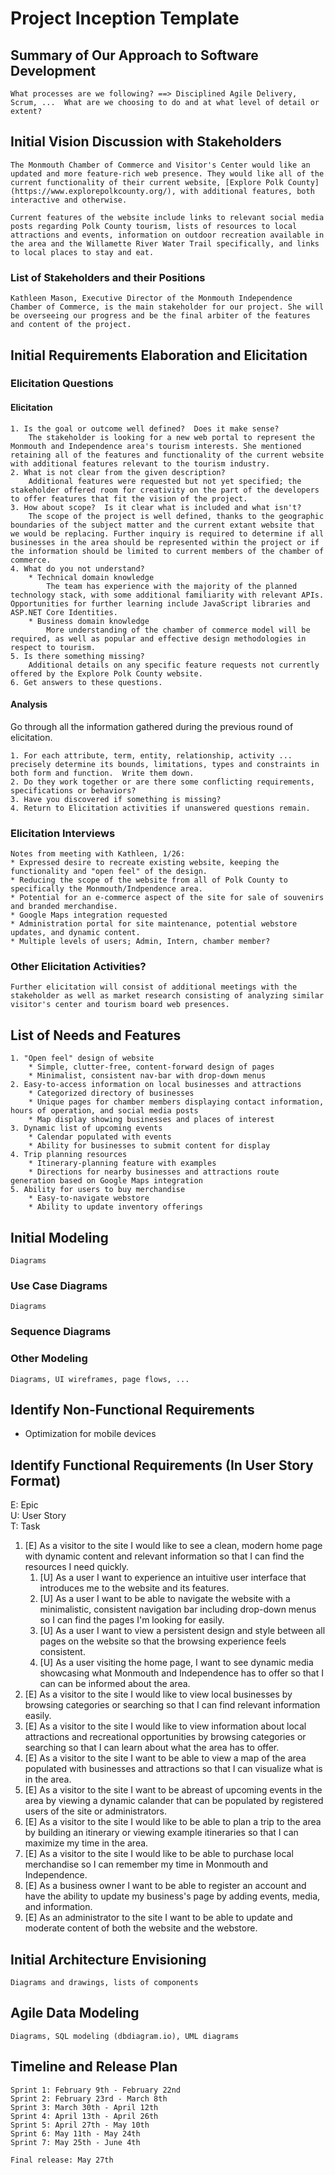 Project Inception Template
=====================================

## Summary of Our Approach to Software Development

    What processes are we following? ==> Disciplined Agile Delivery, Scrum, ...  What are we choosing to do and at what level of detail or extent?

## Initial Vision Discussion with Stakeholders

    The Monmouth Chamber of Commerce and Visitor's Center would like an updated and more feature-rich web presence. They would like all of the current functionality of their current website, [Explore Polk County](https://www.explorepolkcounty.org/), with additional features, both interactive and otherwise.

    Current features of the website include links to relevant social media posts regarding Polk County tourism, lists of resources to local attractions and events, information on outdoor recreation available in the area and the Willamette River Water Trail specifically, and links to local places to stay and eat.

### List of Stakeholders and their Positions
    
    Kathleen Mason, Executive Director of the Monmouth Independence Chamber of Commerce, is the main stakeholder for our project. She will be overseeing our progress and be the final arbiter of the features and content of the project. 

## Initial Requirements Elaboration and Elicitation

### Elicitation Questions
#### Elicitation
    1. Is the goal or outcome well defined?  Does it make sense?
        The stakeholder is looking for a new web portal to represent the Monmouth and Independence area's tourism interests. She mentioned retaining all of the features and functionality of the current website with additional features relevant to the tourism industry.
    2. What is not clear from the given description?
        Additional features were requested but not yet specified; the stakeholder offered room for creativity on the part of the developers to offer features that fit the vision of the project.
    3. How about scope?  Is it clear what is included and what isn't?
        The scope of the project is well defined, thanks to the geographic boundaries of the subject matter and the current extant website that we would be replacing. Further inquiry is required to determine if all businesses in the area should be represented within the project or if the information should be limited to current members of the chamber of commerce.
    4. What do you not understand?
        * Technical domain knowledge
            The team has experience with the majority of the planned technology stack, with some additional familiarity with relevant APIs. Opportunities for further learning include JavaScript libraries and ASP.NET Core Identities.
        * Business domain knowledge
            More understanding of the chamber of commerce model will be required, as well as popular and effective design methodologies in respect to tourism.
    5. Is there something missing?
        Additional details on any specific feature requests not currently offered by the Explore Polk County website.
    6. Get answers to these questions.

#### Analysis
Go through all the information gathered during the previous round of elicitation.  

    1. For each attribute, term, entity, relationship, activity ... precisely determine its bounds, limitations, types and constraints in both form and function.  Write them down.
    2. Do they work together or are there some conflicting requirements, specifications or behaviors?
    3. Have you discovered if something is missing?  
    4. Return to Elicitation activities if unanswered questions remain.

### Elicitation Interviews
    Notes from meeting with Kathleen, 1/26:
    * Expressed desire to recreate existing website, keeping the functionality and "open feel" of the design.
    * Reducing the scope of the website from all of Polk County to specifically the Monmouth/Indpendence area.
    * Potential for an e-commerce aspect of the site for sale of souvenirs and branded merchandise.
    * Google Maps integration requested
    * Administration portal for site maintenance, potential webstore updates, and dynamic content.
    * Multiple levels of users; Admin, Intern, chamber member?

### Other Elicitation Activities?
    Further elicitation will consist of additional meetings with the stakeholder as well as market research consisting of analyzing similar visitor's center and tourism board web presences.

## List of Needs and Features
    1. "Open feel" design of website
        * Simple, clutter-free, content-forward design of pages
        * Minimalist, consistent nav-bar with drop-down menus
    2. Easy-to-access information on local businesses and attractions
        * Categorized directory of businesses
        * Unique pages for chamber members displaying contact information, hours of operation, and social media posts
        * Map display showing businesses and places of interest
    3. Dynamic list of upcoming events
        * Calendar populated with events
        * Ability for businesses to submit content for display
    4. Trip planning resources
        * Itinerary-planning feature with examples
        * Directions for nearby businesses and attractions route generation based on Google Maps integration
    5. Ability for users to buy merchandise
        * Easy-to-navigate webstore
        * Ability to update inventory offerings

## Initial Modeling
    Diagrams

### Use Case Diagrams
    Diagrams

### Sequence Diagrams

### Other Modeling
    Diagrams, UI wireframes, page flows, ...

## Identify Non-Functional Requirements
* Optimization for mobile devices

## Identify Functional Requirements (In User Story Format)

E: Epic  
U: User Story  
T: Task  
1. [E] As a visitor to the site I would like to see a clean, modern home page with dynamic content and relevant information so that I can find the resources I need quickly.
   1. [U] As a user I want to experience an intuitive user interface that introduces me to the website and its features.
   2. [U] As a user I want to be able to navigate the website with a minimalistic, consistent navigation bar including drop-down menus so I can find the pages I'm looking for easily.
   3. [U] As a user I want to view a persistent design and style between all pages on the website so that the browsing experience feels consistent.
   4. [U] As a user visiting the home page, I want to see dynamic media showcasing what Monmouth and Independence has to offer so that I can can be informed about the area.
2. [E] As a visitor to the site I would like to view local businesses by browsing categories or searching so that I can find relevant information easily.
3. [E] As a visitor to the site I would like to view information about local attractions and recreational opportunities by browsing categories or searching so that I can learn about what the area has to offer.
4. [E] As a visitor to the site I want to be able to view a map of the area populated with businesses and attractions so that I can visualize what is in the area.
5. [E] As a visitor to the site I want to be abreast of upcoming events in the area by viewing a dynamic calander that can be populated by registered users of the site or administrators.
6. [E] As a visitor to the site I would like to be able to plan a trip to the area by building an itinerary or viewing example itineraries so that I can maximize my time in the area.
7. [E] As a visitor to the site I would like to be able to purchase local merchandise so I can remember my time in Monmouth and Independence.
8. [E] As a business owner I want to be able to register an account and have the ability to update my business's page by adding events, media, and information.
9. [E] As an administrator to the site I want to be able to update and moderate content of both the website and the webstore.

## Initial Architecture Envisioning
    Diagrams and drawings, lists of components

## Agile Data Modeling
    Diagrams, SQL modeling (dbdiagram.io), UML diagrams

## Timeline and Release Plan
    Sprint 1: February 9th - February 22nd
    Sprint 2: February 23rd - March 8th
    Sprint 3: March 30th - April 12th
    Sprint 4: April 13th - April 26th
    Sprint 5: April 27th - May 10th
    Sprint 6: May 11th - May 24th
    Sprint 7: May 25th - June 4th

    Final release: May 27th